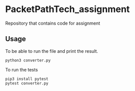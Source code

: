# PacketPathTech_assignment
Repository that contains code for assignment

## Usage

To be able to run the file and print the result.
```
python3 converter.py
```

To run the tests
```
pip3 install pytest
pytest converter.py
```
